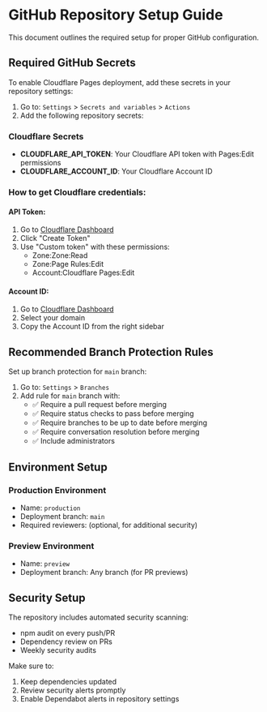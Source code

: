 # GitHub Repository Setup Guide

This document outlines the required setup for proper GitHub configuration.

## Required GitHub Secrets

To enable Cloudflare Pages deployment, add these secrets in your repository settings:

1. Go to: `Settings` > `Secrets and variables` > `Actions`
2. Add the following repository secrets:

### Cloudflare Secrets
- **CLOUDFLARE_API_TOKEN**: Your Cloudflare API token with Pages:Edit permissions
- **CLOUDFLARE_ACCOUNT_ID**: Your Cloudflare Account ID

### How to get Cloudflare credentials:

#### API Token:
1. Go to [Cloudflare Dashboard](https://dash.cloudflare.com/profile/api-tokens)
2. Click "Create Token"
3. Use "Custom token" with these permissions:
   - Zone:Zone:Read
   - Zone:Page Rules:Edit
   - Account:Cloudflare Pages:Edit

#### Account ID:
1. Go to [Cloudflare Dashboard](https://dash.cloudflare.com/)
2. Select your domain
3. Copy the Account ID from the right sidebar

## Recommended Branch Protection Rules

Set up branch protection for `main` branch:

1. Go to: `Settings` > `Branches`
2. Add rule for `main` branch with:
   - ✅ Require a pull request before merging
   - ✅ Require status checks to pass before merging
   - ✅ Require branches to be up to date before merging
   - ✅ Require conversation resolution before merging
   - ✅ Include administrators

## Environment Setup

### Production Environment
- Name: `production`
- Deployment branch: `main`
- Required reviewers: (optional, for additional security)

### Preview Environment
- Name: `preview`
- Deployment branch: Any branch (for PR previews)

## Security Setup

The repository includes automated security scanning:
- npm audit on every push/PR
- Dependency review on PRs
- Weekly security audits

Make sure to:
1. Keep dependencies updated
2. Review security alerts promptly
3. Enable Dependabot alerts in repository settings
